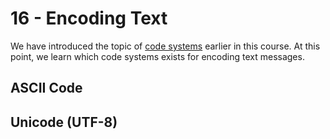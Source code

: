 # 16 - Encoding Text

We have introduced the topic of [code systems](code-systems.md) earlier in this course. At this point, we learn which code systems exists for encoding text messages.

## ASCII Code

## Unicode (UTF-8)
